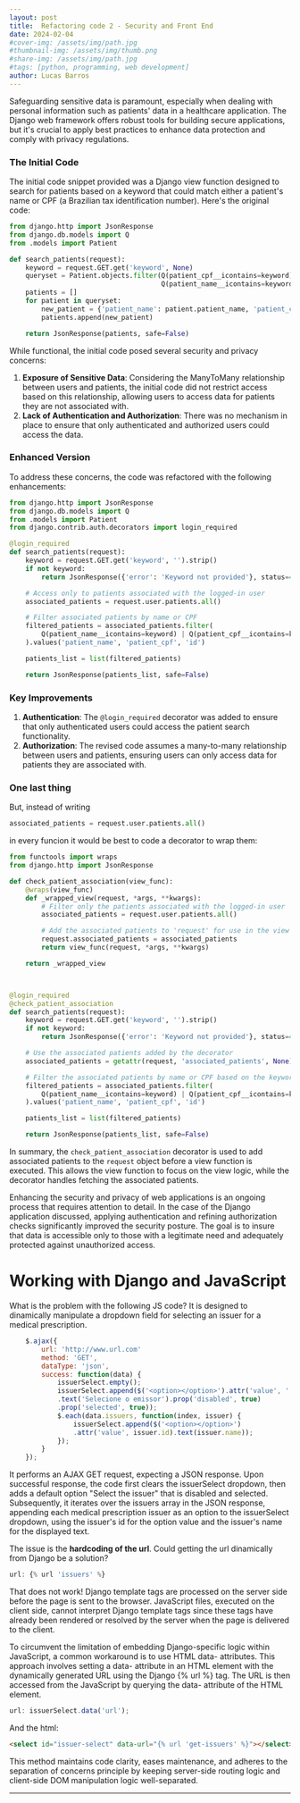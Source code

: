 ```yaml
---
layout: post
title:  Refactoring code 2 - Security and Front End
date: 2024-02-04
#cover-img: /assets/img/path.jpg
#thumbnail-img: /assets/img/thumb.png
#share-img: /assets/img/path.jpg
#tags: [python, programming, web development]
author: Lucas Barros
---
```


Safeguarding sensitive data is paramount, especially when dealing with personal information such as patients' data in a healthcare application. The Django web framework offers robust tools for building secure applications, but it's crucial to apply best practices to enhance data protection and comply with privacy regulations. 

### The Initial Code

The initial code snippet provided was a Django view function designed to search for patients based on a keyword that could match either a patient's name or CPF (a Brazilian tax identification number). Here's the original code:

```python
from django.http import JsonResponse
from django.db.models import Q
from .models import Patient

def search_patients(request):
    keyword = request.GET.get('keyword', None)
    queryset = Patient.objects.filter(Q(patient_cpf__icontains=keyword) |
                                      Q(patient_name__icontains=keyword))
    patients = []
    for patient in queryset:
        new_patient = {'patient_name': patient.patient_name, 'patient_cpf': patient.patient_cpf}
        patients.append(new_patient)

    return JsonResponse(patients, safe=False)
```

While functional, the initial code posed several security and privacy concerns:

1. **Exposure of Sensitive Data**: Considering the ManyToMany relationship between users and patients, the initial code did not restrict access based on this relationship, allowing users to access data for patients they are not associated with.
2. **Lack of Authentication and Authorization**: There was no mechanism in place to ensure that only authenticated and authorized users could access the data.

### Enhanced Version

To address these concerns, the code was refactored with the following enhancements:

```python
from django.http import JsonResponse
from django.db.models import Q
from .models import Patient
from django.contrib.auth.decorators import login_required

@login_required
def search_patients(request):
    keyword = request.GET.get('keyword', '').strip()
    if not keyword:
        return JsonResponse({'error': 'Keyword not provided'}, status=400)

    # Access only to patients associated with the logged-in user
    associated_patients = request.user.patients.all()

    # Filter associated patients by name or CPF
    filtered_patients = associated_patients.filter(
        Q(patient_name__icontains=keyword) | Q(patient_cpf__icontains=keyword)
    ).values('patient_name', 'patient_cpf', 'id')

    patients_list = list(filtered_patients)

    return JsonResponse(patients_list, safe=False)
```

### Key Improvements

1. **Authentication**: The `@login_required` decorator was added to ensure that only authenticated users could access the patient search functionality.
2. **Authorization**: The revised code assumes a many-to-many relationship between users and patients, ensuring users can only access data for patients they are associated with.

### One last thing

But, instead of writing

```python
associated_patients = request.user.patients.all() 
``` 

in every funcion it would be best to code a decorator to wrap them:

```python
from functools import wraps
from django.http import JsonResponse

def check_patient_association(view_func):
    @wraps(view_func)
    def _wrapped_view(request, *args, **kwargs):
        # Filter only the patients associated with the logged-in user
        associated_patients = request.user.patients.all()

        # Add the associated patients to 'request' for use in the view
        request.associated_patients = associated_patients
        return view_func(request, *args, **kwargs)

    return _wrapped_view



@login_required
@check_patient_association
def search_patients(request):
    keyword = request.GET.get('keyword', '').strip()
    if not keyword:
        return JsonResponse({'error': 'Keyword not provided'}, status=400)

    # Use the associated patients added by the decorator
    associated_patients = getattr(request, 'associated_patients', None)

    # Filter the associated patients by name or CPF based on the keyword
    filtered_patients = associated_patients.filter(
        Q(patient_name__icontains=keyword) | Q(patient_cpf__icontains=keyword)
    ).values('patient_name', 'patient_cpf', 'id')

    patients_list = list(filtered_patients)

    return JsonResponse(patients_list, safe=False)


```

In summary, the `check_patient_association` decorator is used to add associated patients to the `request` object before a view function is executed. This allows the view function to focus on the view logic, while the decorator handles fetching the associated patients.

Enhancing the security and privacy of web applications is an ongoing process that requires attention to detail. In the case of the Django application discussed, applying authentication and refining authorization checks significantly improved the security posture. The goal is to insure that data is accessible only to those with a legitimate need and adequately protected against unauthorized access.


# Working with Django and JavaScript

What is the problem with the following JS code? It is designed to dinamically manipulate a dropdown field for selecting an issuer for a medical prescription.

``` javascript
    $.ajax({
        url: 'http://www.url.com' 
        method: 'GET',
        dataType: 'json',
        success: function(data) {
            issuerSelect.empty();
            issuerSelect.append($('<option></option>').attr('value', '')
            .text('Selecione o emissor').prop('disabled', true)
            .prop('selected', true));
            $.each(data.issuers, function(index, issuer) {
                issuerSelect.append($('<option></option>')
                .attr('value', issuer.id).text(issuer.name));
            });
        }
    });
```

It performs an AJAX GET request, expecting a JSON response. Upon successful response, the code first clears the issuerSelect dropdown, then adds a default option "Select the issuer" that is disabled and selected. Subsequently, it iterates over the issuers array in the JSON response, appending each medical prescription issuer as an option to the issuerSelect dropdown, using the issuer's id for the option value and the issuer's name for the displayed text.

The issue is the **hardcoding of the url**. Could getting the url dinamically from Django be a solution?

``` javascript
url: {% url 'issuers' %} 
```

That does not work! Django template tags are processed on the server side before the page is sent to the browser. JavaScript files, executed on the client side, cannot interpret Django template tags since these tags have already been rendered or resolved by the server when the page is delivered to the client.

To circumvent the limitation of embedding Django-specific logic within JavaScript, a common workaround is to use HTML data- attributes. This approach involves setting a data- attribute in an HTML element with the dynamically generated URL using the Django {% url %} tag. The URL is then accessed from the JavaScript by querying the data- attribute of the HTML element. 

``` javascript
url: issuerSelect.data('url');
```
And the html:

``` html
<select id="issuer-select" data-url="{% url 'get-issuers' %}"></select>
```

This method maintains code clarity, eases maintenance, and adheres to the separation of concerns principle by keeping server-side routing logic and client-side DOM manipulation logic well-separated.

---
